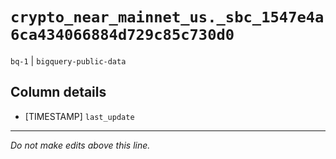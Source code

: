 # `crypto_near_mainnet_us._sbc_1547e4a6ca434066884d729c85c730d0`
`bq-1` | `bigquery-public-data`

## Column details
* [TIMESTAMP] `last_update`

-------------------------------------------------------------------------------
*Do not make edits above this line.*
